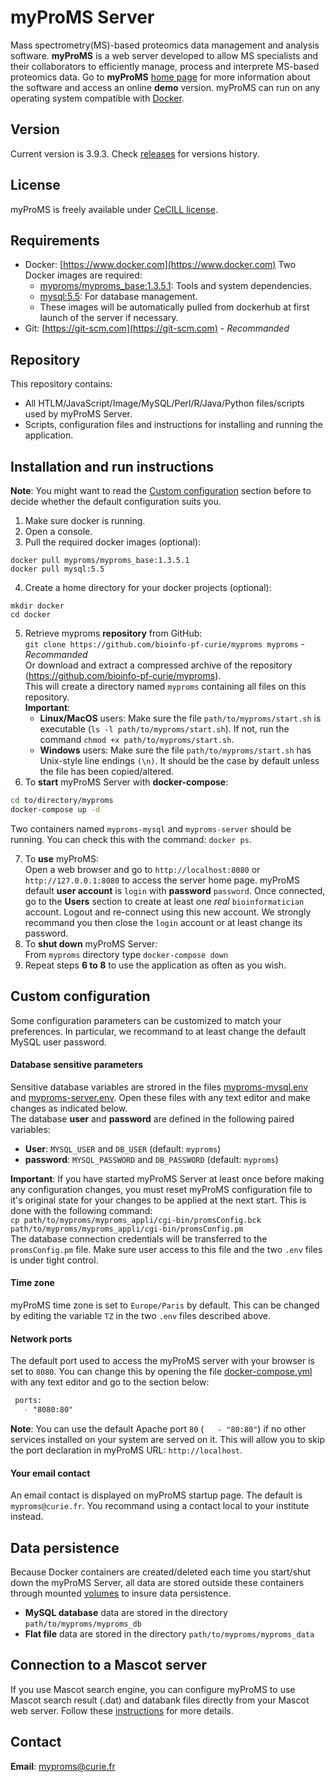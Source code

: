 # myProMS Server
Mass spectrometry(MS)-based proteomics data management and analysis software.
**myProMS** is a web server developed to allow MS specialists and their collaborators to efficiently manage, process and interprete MS-based proteomics data.
Go to **myProMS** [home page](http://myproms-demo.curie.fr) for more information about the software and access an online **demo** version.
myProMS can run on any operating system compatible with [Docker](https://www.docker.com).

## Version
Current version is 3.9.3.
Check [releases](https://github.com/bioinfo-pf-curie/myproms/releases) for versions history.

## License
myProMS is freely available under [CeCILL license](LICENSE).

## Requirements
* Docker: [https://www.docker.com](https://www.docker.com)
Two Docker images are required:
  * [myproms/myproms\_base:1.3.5.1](https://hub.docker.com/r/myproms/myproms_base): Tools and system dependencies.
  * [mysql:5.5](https://hub.docker.com/_/mysql): For database management.
  * These images will be automatically pulled from dockerhub at first launch of the server if necessary.
* Git: [https://git-scm.com](https://git-scm.com) - *Recommanded*

## Repository
This repository contains:
* All HTLM/JavaScript/Image/MySQL/Perl/R/Java/Python files/scripts used by myProMS Server.
* Scripts, configuration files and instructions for installing and running the application.

## Installation and run instructions
**Note**: You might want to read the [Custom configuration](#custom-configuration) section before to decide whether the default configuration suits you.
1. Make sure docker is running.
2. Open a console.
3. Pull the required docker images (optional):
```
docker pull myproms/myproms_base:1.3.5.1
docker pull mysql:5.5
```
4. Create a home directory for your docker projects (optional):
```
mkdir docker
cd docker
```
5. Retrieve myproms **repository** from GitHub:  
`git clone https://github.com/bioinfo-pf-curie/myproms myproms` - *Recommanded*  
Or download and extract a compressed archive of the repository (https://github.com/bioinfo-pf-curie/myproms).  
This will create a directory named `myproms` containing all files on this repository.  
**Important**:
    * **Linux/MacOS** users: Make sure the file `path/to/myproms/start.sh` is executable (`ls -l path/to/myproms/start.sh`). If not, run the command `chmod +x path/to/myproms/start.sh`.
    * **Windows** users: Make sure the file `path/to/myproms/start.sh` has Unix-style line endings `(\n)`. It should be the case by default unless the file has been copied/altered.  
6. To **start** myProMS Server with **docker-compose**:
```bash
cd to/directory/myproms
docker-compose up -d
```
Two containers named `myproms-mysql` and `myproms-server` should be running. You can check this with the command: `docker ps`.

7. To **use** myProMS:  
Open a web browser and go to `http://localhost:8080` or `http://127.0.0.1:8080` to access the server home page. myProMS default **user account** is `login` with **password** `password`. Once connected, go to the **Users** section to create at least one *real* `bioinformatician` account. Logout and re-connect using this new account.
We strongly recommand you then close the `login` account or at least change its password.  
8. To **shut down** myProMS Server:  
From `myproms` directory type `docker-compose down`  
9. Repeat steps **6 to 8** to use the application as often as you wish.  

## Custom configuration
Some configuration parameters can be customized to match your preferences. In particular, we recommand to at least change the default MySQL user password.

#### Database sensitive parameters
Sensitive database variables are strored in the files [myproms-mysql.env](myproms-mysql.env) and [myproms-server.env](myproms-server.env). Open these files with any text editor and make changes as indicated below.  
The database **user** and **password** are defined in the following paired variables:  
* **User**: `MYSQL_USER` and `DB_USER` (default: `myproms`)  
* **password**: `MYSQL_PASSWORD` and `DB_PASSWORD` (default: `myproms`)

**Important**: If you have started myProMS Server at least once before making any configuration changes, you must reset myProMS configuration file to it's original state for your changes to be applied at the next start. This is done with the following command:  
`cp path/to/myproms/myproms_appli/cgi-bin/promsConfig.bck path/to/myproms/myproms_appli/cgi-bin/promsConfig.pm`  
The database connection credentials will be transferred to the `promsConfig.pm` file. Make sure user access to this file and the two `.env` files is under tight control.

#### Time zone
myProMS time zone is set to `Europe/Paris` by default. This can be changed by editing the variable `TZ` in the two `.env` files described above.

#### Network ports
The default port used to access the myProMS server with your browser is set to `8080`. You can change this by opening the file [docker-compose.yml](docker-compose.yml) with any text editor and go to the section below:
```markdown
 ports:
   - "8080:80"
```
**Note**: You can use the default Apache port `80` (`   - "80:80"`) if no other services installed on your system are served on it. This will allow you to skip the port declaration in myProMS URL: `http://localhost`.  

#### Your email contact
An email contact is displayed on myProMS startup page. The default is `myproms@curie.fr`. You recommand using a contact local to your institute instead.

## Data persistence
Because Docker containers are created/deleted each time you start/shut down the myProMS Server, all data are stored outside these containers through mounted [volumes](https://docs.docker.com/storage/volumes/) to insure data persistence.
* **MySQL database** data are stored in the directory `path/to/myproms/myproms_db`
* **Flat file** data are stored in the directory `path/to/myproms/myproms_data`

## Connection to a Mascot server
If you use Mascot search engine, you can configure myProMS to use Mascot search result (.dat) and databank files directly from your Mascot web server. Follow these [instructions](Mascot/README.md) for more details.

## Contact
**Email**: myproms@curie.fr

